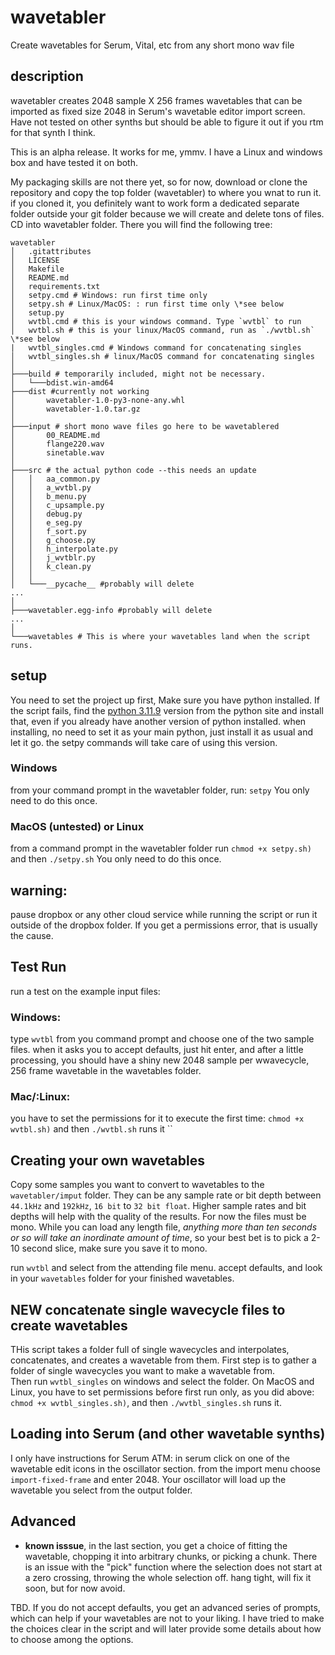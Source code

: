 # wavetabler
 Create wavetables for Serum, Vital, etc from any short mono wav file

 ## description
 wavetabler creates 2048 sample X 256 frames wavetables that can be imported as fixed size 2048 in Serum's wavetable editor import screen.  Have not tested on other synths but should be able to figure it out if you rtm for that synth I think.  

 This is an alpha release.  It works for me, ymmv.  I have a Linux and windows box and have tested it on both.

 My packaging skills are not there yet, so for now, download or clone the repository and copy the top folder (wavetabler) to where you wnat to run it. if you cloned it, you definitely want to work form a dedicated separate folder outside your git folder because we will create and delete tons of files.  CD into  wavetabler folder.  There you will find the following tree:  

 
 ```
wavetabler
│   .gitattributes
│   LICENSE
│   Makefile
│   README.md
│   requirements.txt
│   setpy.cmd # Windows: run first time only
│   setpy.sh # Linux/MacOS: : run first time only \*see below
│   setup.py
│   wvtbl.cmd # this is your windows command. Type `wvtbl` to run
│   wvtbl.sh # this is your linux/MacOS command, run as `./wvtbl.sh` \*see below
|   wvtbl_singles.cmd # Windows command for concatenating singles
│   wvtbl_singles.sh # linux/MacOS command for concatenating singles
│
├───build # temporarily included, might not be necessary.
│   └───bdist.win-amd64
├───dist #currently not working
│       wavetabler-1.0-py3-none-any.whl
│       wavetabler-1.0.tar.gz
│
├───input # short mono wave files go here to be wavetablered
│       00_README.md
│       flange220.wav
│       sinetable.wav
│
├───src # the actual python code --this needs an update
│   │   aa_common.py
│   │   a_wvtbl.py
│   │   b_menu.py
│   │   c_upsample.py
│   │   debug.py
│   │   e_seg.py
│   │   f_sort.py
│   │   g_choose.py
│   │   h_interpolate.py
│   │   j_wvtblr.py
│   │   k_clean.py
│   │
│   └───__pycache__ #probably will delete
...
│
├───wavetabler.egg-info #probably will delete
...
│
└───wavetables # This is where your wavetables land when the script runs.
 ```

## setup

You need to set the project up first, Make sure you have python installed. If the script fails, find the [python 3.11.9](https://www.python.org/downloads/release/python-3119/) version from the python site and install that, even if you already have another version of python installed.  when installing, no need to set it as your main python, just install it as usual and let it go. the setpy commands will take care of using this version.

### Windows 
from your command prompt in the wavetabler folder, run:
`setpy`
You only need to do this once.  

### MacOS (untested) or Linux 
from a command prompt in the wavetabler folder run `chmod +x setpy.sh)` and then `./setpy.sh`
You only need to do this once.  

## warning: 
pause dropbox or any other cloud service while running the script or run it outside of the dropbox folder.  If you get a permissions error, that is usually the cause.  

## Test Run
run a test on the example input files: 

### Windows: 
type `wvtbl` from you command prompt and choose one of the two sample files.  when it asks you to accept defaults, just hit enter, and after a little processing, you should have a shiny new 2048 sample per wwavecycle, 256 frame wavetable in the wavetables folder.

### Mac/:Linux: 
you have to set the permissions for it to execute the first time:
 `chmod +x wvtbl.sh)` and then `./wvtbl.sh` runs it
``

## Creating your own wavetables

Copy some samples you want to convert to wavetables to the `wavetabler/imput` folder.  They can be any sample rate or bit depth between `44.1kHz` and `192kHz`, `16 bit` to `32 bit float`.  Higher sample rates and bit depths will help with the quality of the results. For now the files must be mono.  While you can load any length file, *anything more than ten seconds or so will take an inordinate amount of time*, so your best bet is to pick a 2-10 second slice, make sure you save it to mono.  

run `wvtbl` and select from the attending file menu. accept defaults, and look in your `wavetables` folder for your finished wavetables. 

## NEW concatenate single wavecycle files to create wavetables
THis script takes a folder full of single wavecycles and interpolates, concatenates, and creates a wavetable from them. First step is to gather a folder of single wavecycles you want to make a wavetable from.  
Then run `wvtbl_singles` on windows and select the folder. On MacOS and Linux, you have to set permissions before first run only, as you did above: 
 `chmod +x wvtbl_singles.sh)`, and then `./wvtbl_singles.sh` runs it.

## Loading into Serum (and other wavetable synths)
I only have instructions for Serum ATM:  in serum click on one of the wavetable edit icons in the oscillator section.  from the import menu choose `import-fixed-frame` and enter 2048.  Your oscillator will load up the wavetable you select from the output folder.

## Advanced 
- **known isssue**, in the last section, you get a choice of fitting the wavetable, chopping it into arbitrary chunks, or picking a chunk. There is an issue with the "pick" function where the selection does not start at a zero crossing, throwing the whole selection off.  hang tight, will fix it soon, but for now avoid.  

TBD. If you do not accept defaults, you get an advanced series of prompts, which can help if your wavetables are not to your liking.  I have tried to make the choices clear in the script and will later provide some details about how to choose among the options.  
